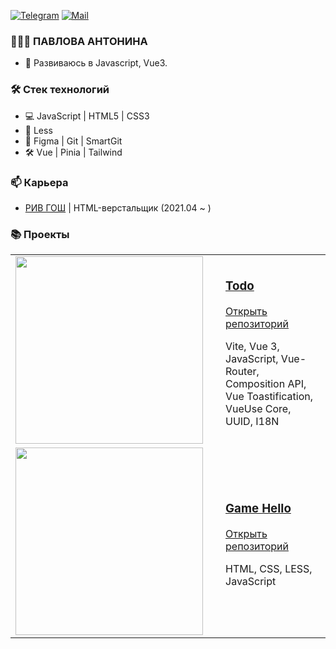 [![Telegram](http://img.shields.io/badge/-Telegram-2CA5E0?style=for-the-badge&logo=telegram&link=https://t.me/tonya_front)](https://t.me/tonya_front)
[![Mail](https://img.shields.io/badge/-Mail-d14836?style=for-the-badge&logo=Gmail&logoColor=white&link=mailto:tonpavlo@mail.ru)](mailto:tonpavlo@mail.ru)


### 👨🏻‍💻 ПАВЛОВА АНТОНИНА

- 🌱 Развиваюсь в Javascript, Vue3.

### 🛠 Стек технологий

- 💻 JavaScript | HTML5 | CSS3
- 🎨 Less  
- 🎨 Figma | Git | SmartGit
- 🛠️ Vue | Pinia | Tailwind 

### 📫 Карьера

- [РИВ ГОШ](https://rivegauche.ru/) | HTML-верстальщик (2021.04 ~ )


### 📚 Проекты

<table>
    <tr>
        <td width='320px'>
            <img src='https://github.com/user-attachments/assets/05e6cfcc-1753-4102-aac5-39c93582f9e0' width='300px'>
        </td>
        <td>
            <h3>
                <a href='https://vue3-to-do.vercel.app/' target="_blank" title='Просмотр демо-версии'>Todo</a>
            </h3>
            <p><a href='https://github.com/AntoninaPavlova/Vue3-ToDo' target="_blank" title='Открыть репозиторий'>Открыть
                    репозиторий</a></p>
            <p> Vite, Vue 3, JavaScript, Vue-Router, Сomposition API, Vue Toastification, VueUse Core, UUID, I18N</p>
        </td>
        </tr>
        <tr>
        <td width='320px'>
            <img src='https://github.com/user-attachments/assets/40ef8c46-0015-428e-96f7-c626fb38cf6b' width='300px'>
        </td>
        <td>
            <h3>
                <a href='https://game-hello-two.vercel.app' target="_blank" title='Просмотр демо-версии'>Game Hello</a>
            </h3>
            <p><a href='https://github.com/AntoninaPavlova/Game-Hello' target="_blank" title='Открыть репозиторий'>Открыть
                    репозиторий</a></p>
            <p> HTML, CSS, LESS, JavaScript </p>
        </td>
    </tr>
</table>



